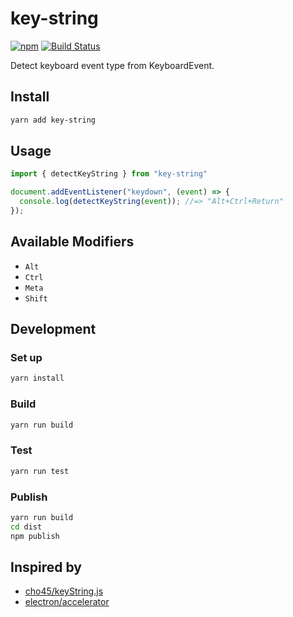 # key-string

[![npm](https://img.shields.io/npm/v/key-string.svg)](https://www.npmjs.com/package/key-string)
[![Build Status](https://travis-ci.org/r7kamura/key-string.svg?branch=master)](https://travis-ci.org/r7kamura/key-string)

Detect keyboard event type from KeyboardEvent.

## Install

```bash
yarn add key-string
```

## Usage

```js
import { detectKeyString } from "key-string"

document.addEventListener("keydown", (event) => {
  console.log(detectKeyString(event)); //=> "Alt+Ctrl+Return"
});
```

## Available Modifiers

- `Alt`
- `Ctrl`
- `Meta`
- `Shift`

## Development

### Set up

```bash
yarn install
```

### Build

```bash
yarn run build
```

### Test

```bash
yarn run test
```

### Publish

```bash
yarn run build
cd dist
npm publish
```

## Inspired by
- [cho45/keyString.js](https://github.com/cho45/keyString.js)
- [electron/accelerator](https://github.com/atom/electron/blob/7bb9595b81953da359aa6502a21b7fd72c07f92a/docs/api/accelerator.md)
